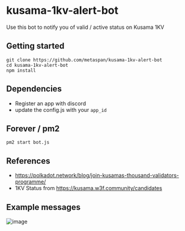 # kusama-1kv-alert-bot

Use this bot to notify you of valid / active status on Kusama 1KV

## Getting started

```
git clone https://github.com/metaspan/kusama-1kv-alert-bot
cd kusama-1kv-alert-bot
npm install
```

## Dependencies

- Register an app with discord
- update the config.js with your `app_id`

## Forever / pm2

`pm2 start bot.js`

## References

- https://polkadot.network/blog/join-kusamas-thousand-validators-programme/
- 1KV Status from https://kusama.w3f.community/candidates

## Example messages

![image](https://user-images.githubusercontent.com/1845970/172218717-65e69252-9cb4-4cee-a92e-95d3679a0ad7.png)
